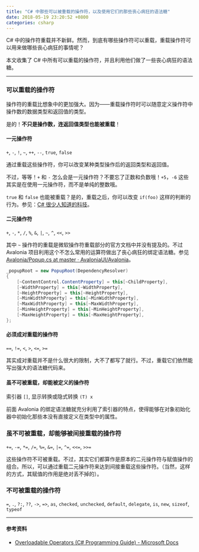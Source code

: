 ```yaml
---
title: "C# 中那些可以被重载的操作符，以及使用它们的那些丧心病狂的语法糖"
date: 2018-05-19 23:20:52 +0800
categories: csharp
---
```


C# 中的操作符重载并不新鲜。然而，到底有哪些操作符可以重载，重载操作符可以用来做哪些丧心病狂的事情呢？

本文收集了 C# 中所有可以重载的操作符，并且利用他们做了一些丧心病狂的语法糖。

---

<div id="toc"></div>

### 可以重载的操作符

操作符的重载比想象中的更加强大。因为——重载操作符时可以随意定义操作符中操作数的数据类型和返回值的类型。

是的！**不只是操作数，连返回值类型也能被重载**！

#### 一元操作符

`+`, `-`, `!`, `~`, `++`, `--`, `true`, `false`

通过重载这些操作符，你可以改变某种类型操作后的返回类型和返回值。

不过，等等！`+` 和 `-` 怎么会是一元操作符？不要忘了正数和负数哦！`+5`，`-6` 这些其实是在使用一元操作符，而不是单纯的整数哦。

`true` 和 `false` 也能被重载？是的，重载之后，你可以改变 `if(foo)` 这样的判断的行为。参见：[C# 很少人知道的科技](https://lindexi.gitee.io/post/C-%E5%BE%88%E5%B0%91%E4%BA%BA%E7%9F%A5%E9%81%93%E7%9A%84%E7%A7%91%E6%8A%80.html)。

#### 二元操作符

`+`, `-`, `*`, `/`, `%`, `&`, `|`, `~`, `^`, `<<`, `>>`

其中 `~` 操作符的重载是微软操作符重载部分的官方文档中并没有提及的。不过 Avalonia 项目利用这个不怎么常用的运算符做出了丧心病狂的绑定语法糖。参见 [Avalonia/Popup.cs at master · AvaloniaUI/Avalonia](https://github.com/AvaloniaUI/Avalonia/blob/master/src/Avalonia.Controls/Primitives/Popup.cs)。

```csharp
_popupRoot = new PopupRoot(DependencyResolver)
{
    [~ContentControl.ContentProperty] = this[~ChildProperty],
    [~WidthProperty] = this[~WidthProperty],
    [~HeightProperty] = this[~HeightProperty],
    [~MinWidthProperty] = this[~MinWidthProperty],
    [~MaxWidthProperty] = this[~MaxWidthProperty],
    [~MinHeightProperty] = this[~MinHeightProperty],
    [~MaxHeightProperty] = this[~MaxHeightProperty],
};
```

#### 必须成对重载的操作符

`==`, `!=`, `<`, `>`, `<=`, `>=`

其实成对重载并不是什么很大的限制，大不了都写了就行。不过，重载它们依然能写出强大的语法糖代码来。

#### 虽不可被重载，却能被定义的操作符

索引器 `[]`, 显示转换或隐式转换 `(T) x`

前面 Avalonia 的绑定语法糖就充分利用了索引器的特点，使得能够在对象初始化器中初始化那些本没有直接定义在类型中的属性。

### 虽不可被重载，却能够被间接重载的操作符

`+=`, `-=`, `*=`, `/=`, `%=`, `&=`, `|=`, `^=`, `<<=`, `>>=`

这些操作符不可被重载。不过，其实它们都算作是原本的二元操作符与赋值操作的组合。所以，可以通过重载二元操作符来达到间接重载这些操作符。（当然，这样的方式，其赋值的作用是绝对丢不掉的）。

### 不可被重载的操作符

`=`, `.`, `?:`, `??`, `->`, `=>`, `as`, `checked`, `unchecked`, `default`, `delegate`, `is`, `new`, `sizeof`, `typeof`

---

#### 参考资料

- [Overloadable Operators (C# Programming Guide) - Microsoft Docs](https://docs.microsoft.com/en-us/dotnet/csharp/programming-guide/statements-expressions-operators/overloadable-operators)
